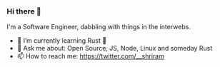 ### Hi there 👋

I'm a Software Engineer, dabbling with things in the interwebs.

<!--
**Shriram-Balaji/Shriram-Balaji** is a ✨ _special_ ✨ repository because its `README.md` (this file) appears on your GitHub profile. -->

- 🌱 I’m currently learning Rust :crab:
- 💬 Ask me about: Open Source, JS, Node, Linux and someday Rust
- 📫 How to reach me: https://twitter.com/__shriram
